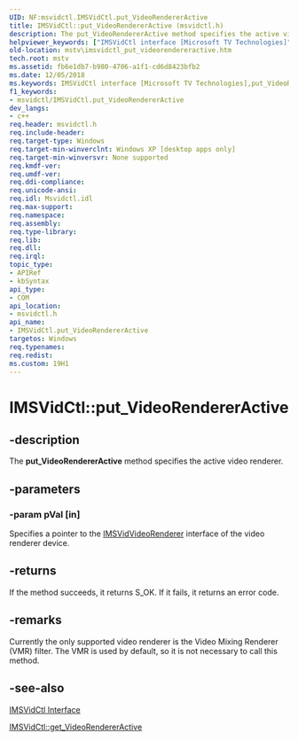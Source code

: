 ```yaml
---
UID: NF:msvidctl.IMSVidCtl.put_VideoRendererActive
title: IMSVidCtl::put_VideoRendererActive (msvidctl.h)
description: The put_VideoRendererActive method specifies the active video renderer.
helpviewer_keywords: ["IMSVidCtl interface [Microsoft TV Technologies]","put_VideoRendererActive method","IMSVidCtl.put_VideoRendererActive","IMSVidCtl::put_VideoRendererActive","IMSVidCtlput_VideoRendererActive","mstv.imsvidctl_put_videorendereractive","msvidctl/IMSVidCtl::put_VideoRendererActive","put_VideoRendererActive","put_VideoRendererActive method [Microsoft TV Technologies]","put_VideoRendererActive method [Microsoft TV Technologies]","IMSVidCtl interface"]
old-location: mstv\imsvidctl_put_videorendereractive.htm
tech.root: mstv
ms.assetid: fb6e1db7-b980-4706-a1f1-cd6d8423bfb2
ms.date: 12/05/2018
ms.keywords: IMSVidCtl interface [Microsoft TV Technologies],put_VideoRendererActive method, IMSVidCtl.put_VideoRendererActive, IMSVidCtl::put_VideoRendererActive, IMSVidCtlput_VideoRendererActive, mstv.imsvidctl_put_videorendereractive, msvidctl/IMSVidCtl::put_VideoRendererActive, put_VideoRendererActive, put_VideoRendererActive method [Microsoft TV Technologies], put_VideoRendererActive method [Microsoft TV Technologies],IMSVidCtl interface
f1_keywords:
- msvidctl/IMSVidCtl.put_VideoRendererActive
dev_langs:
- c++
req.header: msvidctl.h
req.include-header: 
req.target-type: Windows
req.target-min-winverclnt: Windows XP [desktop apps only]
req.target-min-winversvr: None supported
req.kmdf-ver: 
req.umdf-ver: 
req.ddi-compliance: 
req.unicode-ansi: 
req.idl: Msvidctl.idl
req.max-support: 
req.namespace: 
req.assembly: 
req.type-library: 
req.lib: 
req.dll: 
req.irql: 
topic_type:
- APIRef
- kbSyntax
api_type:
- COM
api_location:
- msvidctl.h
api_name:
- IMSVidCtl.put_VideoRendererActive
targetos: Windows
req.typenames: 
req.redist: 
ms.custom: 19H1
---
```


# IMSVidCtl::put_VideoRendererActive


## -description


The <b>put_VideoRendererActive</b> method specifies the active video renderer.


## -parameters




### -param pVal [in]

Specifies a pointer to the <a href="https://docs.microsoft.com/previous-versions/windows/desktop/mstv/msvidvideorenderer">IMSVidVideoRenderer</a> interface of the video renderer device.


## -returns



If the method succeeds, it returns S_OK. If it fails, it returns an error code.




## -remarks



Currently the only supported video renderer is the Video Mixing Renderer (VMR) filter. The VMR is used by default, so it is not necessary to call this method.




## -see-also




<a href="https://docs.microsoft.com/previous-versions/windows/desktop/mstv/msvidctl">IMSVidCtl Interface</a>



<a href="https://docs.microsoft.com/previous-versions/windows/desktop/api/msvidctl/nf-msvidctl-imsvidctl-get_videorendereractive">IMSVidCtl::get_VideoRendererActive</a>
 

 

